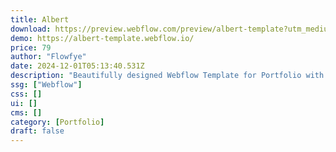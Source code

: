 ```yaml
---
title: Albert
download: https://preview.webflow.com/preview/albert-template?utm_medium=preview_link&utm_source=designer&utm_content=albert-template&preview=f1df5335b89d59956ca08dbd36ee9805&workflow=preview
demo: https://albert-template.webflow.io/
price: 79
author: "Flowfye"
date: 2024-12-01T05:13:40.531Z
description: "Beautifully designed Webflow Template for Portfolio with a distinct design and subtle animations. With a well-thought-out CMS structure for services, team, and blog, you can set up your new Portfolio website in no time."
ssg: ["Webflow"]
css: []
ui: []
cms: []
category: [Portfolio]
draft: false
---
```

